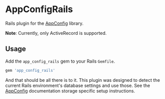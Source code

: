 # AppConfigRails

Rails plugin for the [AppConfig](https://github.com/Oshuma/app_config) library.

**Note**: Currently, only ActiveRecord is supported.

## Usage

Add the `app_config_rails` gem to your Rails `Gemfile`.

```ruby
gem 'app_config_rails'
```

And that should be all there is to it.  This plugin was designed to detect the
current Rails environment's database settings and use those.  See the [AppConfig](https://github.com/Oshuma/app_config)
documentation storage specific setup instructions.
